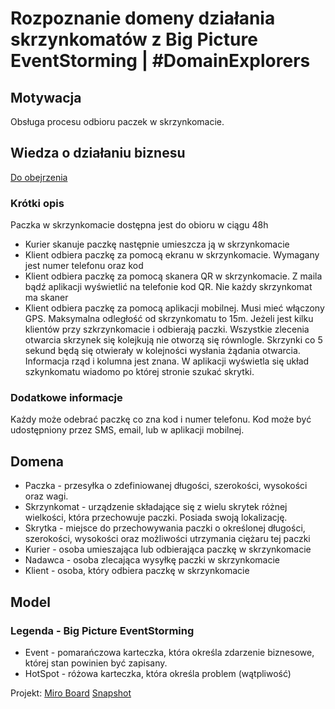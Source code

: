 # Rozpoznanie domeny działania skrzynkomatów z Big Picture EventStorming | #DomainExplorers

## Motywacja
Obsługa procesu odbioru paczek w skrzynkomacie. 

## Wiedza o działaniu biznesu

[Do obejrzenia](https://www.youtube.com/watch?v=LqIF_pGI3wk&feature=emb_logo)
### Krótki opis
Paczka w skrzynkomacie dostępna jest do obioru w ciągu 48h
- Kurier skanuje paczkę następnie umieszcza ją w skrzynkomacie
- Klient odbiera paczkę za pomocą ekranu w skrzynkomacie. Wymagany jest numer telefonu oraz kod
- Klient odbiera paczkę za pomocą skanera QR w skrzynkomacie. Z maila bądź aplikacji wyświetlić na telefonie kod QR. Nie każdy skrzynkomat ma skaner
- Klient odbiera paczkę za pomocą aplikacji mobilnej. Musi mieć włączony GPS. Maksymalna odległość od skrzynkomatu to 15m. Jeżeli jest kilku klientów przy szkrzynkomacie i odbierają paczki. Wszystkie zlecenia otwarcia skrzynek się kolejkują nie otworzą się równlogle. Skrzynki co 5 sekund będą się otwierały w kolejności wysłania żądania otwarcia.
Informacja rząd i kolumna jest znana. W aplikacji wyświetla się układ szkynkomatu wiadomo po której stronie szukać skrytki.

### Dodatkowe informacje
Każdy może odebrać paczkę co zna kod i numer telefonu.
Kod może być udostępniony przez SMS, email, lub w aplikacji mobilnej.

## Domena
- Paczka - przesyłka o zdefiniowanej długości, szerokości, wysokości oraz wagi.
- Skrzynkomat - urządzenie składające się z wielu skrytek różnej wielkości, która przechowuje paczki. Posiada swoją lokalizację.
- Skrytka - miejsce do przechowywania paczki o określonej długości, szerokości, wysokości oraz możliwości utrzymania ciężaru tej paczki
- Kurier - osoba umieszająca lub odbierająca paczkę w skrzynkomacie
- Nadawca - osoba zlecająca wysyłkę paczki w skrzynkomacie
- Klient - osoba, który odbiera paczkę w skrzynkomacie


## Model
### Legenda - Big Picture EventStorming
- Event  - pomarańczowa karteczka, która określa zdarzenie biznesowe, której stan powinien być zapisany.
- HotSpot - różowa karteczka, która określa problem (wątpliwość)

Projekt:
[Miro Board](https://miro.com/app/board/o9J_lVkc4VY=/)
[Snapshot](assets/big-picture-event-storming-parcel-locker.jpg)